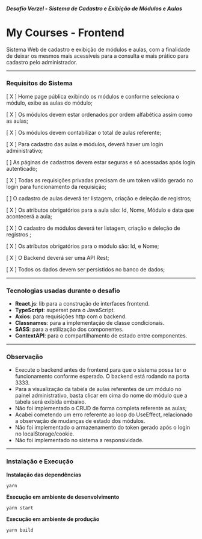 
##### Desafio Verzel - Sistema de Cadastro e Exibição de Módulos e Aulas

# My Courses - Frontend

Sistema Web de cadastro e exibição de módulos e aulas, com a finalidade de deixar os mesmos mais acessíveis para a consulta e mais prático para cadastro pelo administrador.

------------
### Requisitos do Sistema

[ X ] Home page pública exibindo os módulos e conforme seleciona o módulo, exibe as aulas do módulo;

[ X ] Os módulos devem estar ordenados por ordem alfabética assim como as aulas;

[ X ] Os módulos devem contabilizar o total de aulas referente;

[ X ] Para cadastro das aulas e módulos, deverá haver um login administrativo;

[ ] As páginas de cadastros devem estar seguras e só acessadas após login autenticado;

[ X ] Todas as requisições privadas precisam de um token válido gerado no login para funcionamento da requisição;

[  ] O cadastro de aulas deverá ter listagem, criação e deleção de registros;

[ X ] Os atributos obrigatórios para a aula são: Id, Nome, Módulo e data que acontecerá a aula;

[ X ] O cadastro de módulos deverá ter listagem, criação e deleção de registros ;

[ X ] Os atributos obrigatórios para o módulo são: Id, e Nome;

[ X ] O Backend deverá ser uma API Rest;

[ X ] Todos os dados devem ser persistidos no banco de dados;

------------

### Tecnologias usadas durante o desafio

- **React.js**: lib para a construção de interfaces frontend.
- **TypeScript**: superset para o JavaScript.
- **Axios**: para requisições http com o backend.
- **Classnames**: para a implementação de classe condicionais.
- **SASS**: para a estilização dos componentes.
- **ContextAPI**: para o compartilhamento de estado entre componentes.

------------

### Observação

- Execute o backend antes do frontend para que o sistema possa ter o funcionamento conforme esperado. O backend está rodando na porta 3333.
- Para a visualização da tabela de aulas referentes de um módulo no painel administrativo, basta clicar em cima do nome do módulo que a tabela será exibida embaixo.
- Não foi implementado o CRUD de forma completa referente as aulas;
- Acabei cometendo um erro referente ao loop do UseEffect, relacionado a observação de mudanças de estado dos módulos.
- Não foi implementado o armazenamento do token gerado após o login no localStorage/cookie.
- Não foi implementado no sistema a responsividade.

------------

### Instalação e Execução

**Instalação das dependências**
```
yarn
```

**Execução em ambiente de desenvolvimento**

```
yarn start
```

**Execução em ambiente de produção**

```
yarn build
```